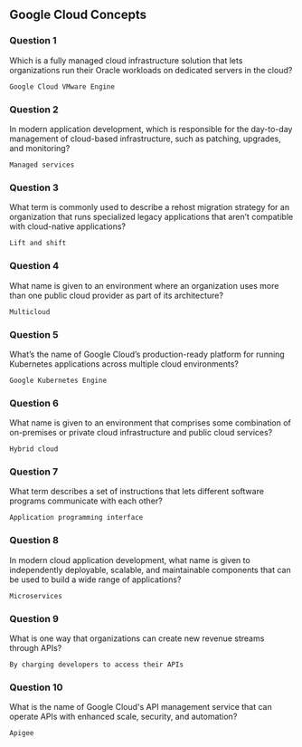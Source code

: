 ## Google Cloud Concepts

### Question 1
Which is a fully managed cloud infrastructure solution that lets organizations run their Oracle workloads on dedicated servers in the cloud?
```
Google Cloud VMware Engine
```

### Question 2
In modern application development, which is responsible for the day-to-day management of cloud-based infrastructure, such as patching, upgrades, and monitoring?
```
Managed services
```

### Question 3
What term is commonly used to describe a rehost migration strategy for an organization that runs specialized legacy applications that aren’t compatible with cloud-native applications?
```
Lift and shift
```

### Question 4
What name is given to an environment where an organization uses more than one public cloud provider as part of its architecture?
```
Multicloud
```

### Question 5
What’s the name of Google Cloud’s production-ready platform for running Kubernetes applications across multiple cloud environments?
```
Google Kubernetes Engine
```

### Question 6
What name is given to an environment that comprises some combination of on-premises or private cloud infrastructure and public cloud services?
```
Hybrid cloud
```

### Question 7
What term describes a set of instructions that lets different software programs communicate with each other?
```
Application programming interface
```

### Question 8
In modern cloud application development, what name is given to independently deployable, scalable, and maintainable components that can be used to build a wide range of applications?
```
Microservices
```

### Question 9
What is one way that organizations can create new revenue streams through APIs?
```
By charging developers to access their APIs
```

### Question 10
What is the name of Google Cloud's API management service that can operate APIs with enhanced scale, security, and automation?
```
Apigee
```
